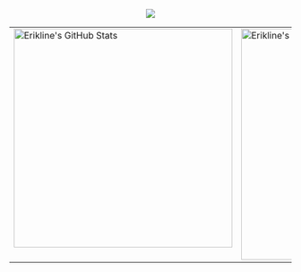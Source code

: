 <p align='center'>
    <img src="https://capsule-render.vercel.app/api?type=waving&color=auto&height=250&section=header&text=Hi%20There!&fontSize=90&animation=fadeIn&fontAlignY=30&desc=Welcome%20to%20Erikline's%20Github%20!&descAlignY=51&descAlign=62"/>
</p>

<table border="0"> 
  <tr>
    <td valign="top">
      <picture>
        <img
          src="https://github-readme-stats.vercel.app/api?username=Erikline&show_icons=true&hide_border=true"
          alt="Erikline's GitHub Stats"
          width="390"
        />
      </picture>
    </td>
    <td valign="top">
      <img
        src="https://streak-stats.demolab.com/?user=Erikline&hide_border=true"
        alt="Erikline's GitHub Streak"
        width="412"
      />
    </td>
  </tr>
</table>
